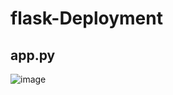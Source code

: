 # flask-Deployment

## app.py
![image](https://user-images.githubusercontent.com/75041273/123469192-58a59700-d610-11eb-84ae-c8f55fb28e35.png)
